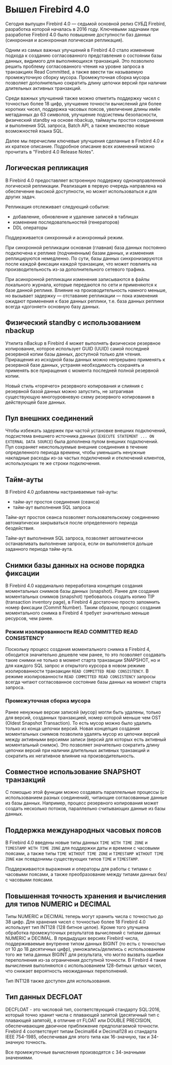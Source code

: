 # Вышел Firebird 4.0

Сегодня выпущен Firebird 4.0 — седьмой основной релиз СУБД Firebird, разработка которой началась в 2016 году. Ключевыми задачами при разработке Firebird 4.0 было повышение доступности баз данных (синхронная и асинхронная логическая репликация). 

Одним из самых важных улучшений в Firebird 4.0 стало изменение подхода к созданию согласованного представления о состоянии базы данных, видимого для выполняющихся транзакций. Это позволило решить проблему согласованного чтения на уровне запроса в транзакциях Read Committed, а также ввести так называемую промежуточную сборку мусора. Промежуточная сборка мусора позволяет дополнительно сократить длину цепочки версий при наличии длительных активных транзакций.

Среди важных улучшений также можно отметить поддержку чисел с точностью более 18 цифр, улучшение точности вычислений для более коротких чисел, поддержка часовых поясов, увеличение длины имён метаданных до 63 символов, улучшение подсистемы безопасности, физический standby на основе nbackup, таймауты простоя соединения и выполнения SQL запроса, Batch API, а также множество новые возможностей языка SQL.

Далее мы перечислим ключевые улучшения сделанные в Firebird 4.0 и их краткое описание. Подробное описание всех изменений можно прочитать в "Firebird 4.0 Release Notes".

## Логическая репликация

В Firebird 4.0 предоставляет встроенную поддержку однонаправленной логической репликации. Реализация в первую очередь направлена на обеспечение высокой доступности, но может использоваться и для других задач. 

Репликация отслеживает следующий события:
* добавление, обновление и удаление записей в таблицах
* изменение последовательностей (генераторов)
* DDL операторы

Поддерживается синхронный и асинхронный режим.

При синхронной репликации основная (главная) база данных постоянно подключена к реплике (подчиненным) базам данных, и изменения реплицируются немедленно. По сути, базы данных синхронизируются после каждой фиксации каждой транзакции, что может повлиять на производительность из-за дополнительного сетевого трафика.

При асинхронной репликации изменения записываются в файлы локального журнала, которые передаются по сети и применяются к базе данной реплике. Влияние на производительность намного меньше, но вызывает задержку — отставание репликации — пока изменения ожидают применения к базе данных реплики, т.е. база данных реплики всегда «догоняет» основную базу данных. 

## Физический standby с использованием nbackup

Утилита nBackup в Firebird 4 может выполнять физическое резервное копирование, которое использует GUID (UUID) самой последней резервной копии базы данных, доступной только для чтения. Приращения из исходной базы данных можно непрерывно применять к резервной базе данных, устраняя необходимость сохранять и применять все приращения с момента последней полной резервной копии.

Новый стиль «горячего» резервного копирования и слияния с резервной базой данных можно запустить, не затрагивая существующую многоуровневую схему резервного копирования в действующей базе данных. 

## Пул внешних соединений

Чтобы избежать задержек при частой установке внешних подключений, подсистема внешнего источника данных (`EXECUTE STATEMENT ... ON EXTERNAL DATA SOURCE`) была дополнена пулом внешних подключений. Пул сохраняет неиспользуемые внешние соединения в течение определенного периода времени, чтобы уменьшить ненужные накладные расходы из-за частых подключений и отключений клиентов, использующих те же строки подключения. 

## Тайм-ауты

В Firebird 4.0 добавлены настраиваемые тай-ауты:
* тайм-аут простоя соединения (сеанса)
* тайм-аут выполнения SQL запроса

Тайм-аут простоя сеанса позволяет пользовательскому соединению автоматически закрываться после определенного периода бездействия.

Тайм-аут выполнения SQL запроса, позволяет автоматически останавливать выполнение запроса, если он выполняется дольше заданного периода тайм-аута.

## Снимки базы данных на основе порядка фиксации

В Firebird 4.0 кардинально переработана концепция создания моментальных снимков базы данных (snapshot). Ранее для создания моментальных снимков (snapshot) требовалось создать копию TIP (transaction inventory page), в Firebird 4 достаточно просто запомнить номер фиксации (Commit Number). Таким образом, процесс создания моментального снимка в Firebird 4 требует значительно меньше ресурсов, чем ранее.

### Режим изолированности READ COMMITTED READ CONSISTENCY

Поскольку процесс создания моментального снимка в Firebird 4, обходится значительно дешевле чем ранее, то это позволяет создавать такие снимки не только в момент старта транзакции SNAPSHOT, но и для каждого SQL запрос и открытого курсора в новом режиме изолированности транзакции `READ COMMITTED READ CONSISTENCY`. В режиме изолированности `READ COMMITTED READ CONSISTENCY` запросы всегда читают согласованное состояние базы данных на момент старта запроса.

### Промежуточная сборка мусора

Ранее ненужные версии записей (мусор) могли быть удалены, только для версий, 
созданных транзакцией, номер которой меньше чем OST (Oldest Snapshot Transaction). То есть
мусор можно было удалить только из конца цепочки версий. Новая концепция создания моментальных снимков позволила удалять мусор из цепочки версий между активными версиями записи (версий для которых есть активный моментальный снимок). Это позволяет значительно сократить длину цепочки версий при наличии длительных активных транзакций и сократить их негативное влияние на производительность.

## Совместное использование SNAPSHOT транзакций

С помощью этой функции можно создавать параллельные процессы (с использованием разных соединений), читающие согласованные данные из базы данных. Например, процесс резервного копирования может создать несколько потоков, параллельно считывающих данные из базы данных.

## Поддержка международных часовых поясов

В Firebird 4.0 введены новые типы данных `TIME WITH TIME ZONE` и `TIMESTAMP WITH TIME ZONE` для поддержки даты и времени с часовыми поясами, а также типы `TIME WITHOUT TIME ZONE` и `TIMESTAMP WITHOUT TIME ZONE` как псевдонимы существующих типов `TIME` и `TIMESTAMP`.

Поддерживаются выражения и операторы для работы с типами с часовыми поясами, а также преобразование между типами данных без/с часовыми поясами.

## Повышенная точность хранения и вычисления для типов NUMERIC и DECIMAL

Типы NUMERIC и DECIMAL теперь могут хранить числа с точностью до 38 цифр. Для хранения чисел с точностью более 18 Firebird 4.0 использует тип INT128 (128 битное целое). Кроме того улучшена обработка промежуточных результатов вычислений с типами данных NUMERIC и DECIMAL. В предыдущих версиях Firebird числа, поддерживаемые внутренне типом данных BIGINT (то есть с точностью от 10 до 18 десятичных цифр), умножались/делились с использованием того же типа данных BIGINT для результата, что могло вызвать ошибки переполнения из-за ограничения доступной точности. В Firebird 4 такие вычисления выполняются с использованием 128-битных целых чисел, что снижает вероятность неожиданных переполнений. 

Тип INT128 также доступен для использования.

## Тип данных DECFLOAT

DECFLOAT - это числовой тип, соответствующий стандарту SQL:2016, который точно хранит числа с плавающей запятой (десятичный тип с плавающей запятой), в отличие от FLOAT или DOUBLE PRECISION, обеспечивающие двоичное приближение предполагаемой точности. Firebird 4 соответствует типам Decimal64 и Decimal128 из стандарта IEEE 754-1985, обеспечивая для этого типа как 16-значную, так и 34-значную точность.

Все промежуточные вычисления производятся с 34-значными значениями. 

